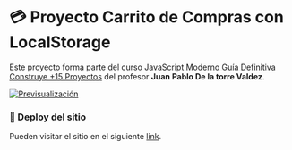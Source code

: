 # :credit_card: Proyecto Carrito de Compras con LocalStorage
Este proyecto forma parte del curso [JavaScript Moderno Guía Definitiva Construye +15 Proyectos](http://https://www.udemy.com/course/javascript-moderno-guia-definitiva-construye-10-proyectos/ "JavaScript Moderno Guía Definitiva Construye +15 Proyectos") del profesor **Juan Pablo De la torre Valdez**.

[![Previsualización](https://i.ibb.co/Lxk9z6Z/Carrito-Local-Storage.jpg "Previsualización")](http://https://i.ibb.co/Lxk9z6Z/Carrito-Local-Storage.jpg "Previsualización")

### :rocket: Deploy del sitio
Pueden visitar el sitio en el siguiente [link](http://https://facugl.github.io/Carrito-de-compras/ "link").
